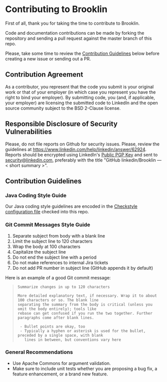 # Contributing to Brooklin

First of all, thank you for taking the time to contribute to Brooklin.

Code and documentation contributions can be made by forking the repository and sending a pull request against the master branch of this repo.

Please, take some time to review the [Contribution Guidelines](#contribution-guidelines) below before creating a new issue or sending out a PR.

## Contribution Agreement
As a contributor, you represent that the code you submit is your original work or that of your employer (in which case you represent you have the right to bind your employer). By submitting code, you (and, if applicable, your employer) are licensing the submitted code to LinkedIn and the open source community subject to the BSD 2-Clause license.

## Responsible Disclosure of Security Vulnerabilities
Please, do not file reports on Github for security issues.
Please, review the guidelines at https://www.linkedin.com/help/linkedin/answer/62924.
Reports should be encrypted using LinkedIn's [Public PGP Key](https://www.linkedin.com/help/linkedin/answer/79676) and sent to [security@linkedin.com](mailto:security@linkedin.com), preferably with the title "GitHub linkedin/Brooklin — < short summary >".

## Contribution Guidelines

### Java Coding Style Guide
Our Java coding style guidelines are encoded in the [Checkstyle configuration file](https://github.com/linkedin/Brooklin/blob/master/checkstyle/checkstyle.xml) checked into this repo.

### Git Commit Messages Style Guide

1. Separate subject from body with a blank line
2. Limit the subject line to 120 characters
3. Wrap the body at 100 characters
4. Capitalize the subject line
5. Do not end the subject line with a period
6. Do not make references to internal Jira tickets
7. Do not add PR number in subject line (GitHub appends it by default)

Here is an example of a good Git commit message:
> ```
> Summarize changes in up to 120 characters
>
> More detailed explanatory text, if necessary. Wrap it to about 100 characters or so. The blank line
> separating the summary from the body is critical (unless you omit the body entirely); tools like
> rebase can get confused if you run the two together. Further paragraphs come after blank lines.
>
>  - Bullet points are okay, too
>  - Typically a hyphen or asterisk is used for the bullet, preceded by a single space, with blank 
>    lines in between, but conventions vary here
> ```

### General Recommendations
- Use Apache Commons for argument validation.
- Make sure to include unit tests whether you are proposing a bug fix, a feature enhancement, or a brand new feature.
